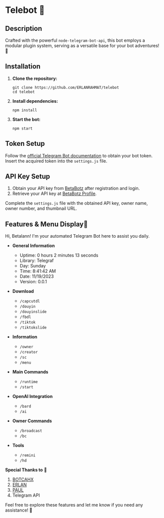 # Telebot 🤖

## Description
Crafted with the powerful `node-telegram-bot-api`, this bot employs a modular plugin system, serving as a versatile base for your bot adventures! 🌟

## Installation

1. **Clone the repository:**
   ```
   git clone https://github.com/ERLANRAHMAT/telebot
   cd telebot
   ```

2. **Install dependencies:**
   ```
   npm install
   ```

3. **Start the bot:**
   ```
   npm start
   ```

## Token Setup

Follow the [official Telegram Bot documentation](https://core.telegram.org/bots#botfather) to obtain your bot token. Insert the acquired token into the `settings.js` file.

## API Key Setup

1. Obtain your API key from [BetaBotz](https://api.betabotz.eu.org/users/register) after registration and login.
2. Retrieve your API key at [BetaBotz Profile](https://api.betabotz.eu.org/profile).

Complete the `settings.js` file with the obtained API key, owner name, owner number, and thumbnail URL.

## Features & Menu Display🚀 

Hi, Betalann! I'm your automated Telegram Bot here to assist you daily.

- **General Information**
  - Uptime: 0 hours 2 minutes 13 seconds
  - Library: Telegraf
  - Day: Sunday
  - Time: 8:41:42 AM
  - Date: 11/19/2023
  - Version: 0.0.1

- **Download**
  - `/capcutdl`
  - `/douyin`
  - `/douyinslide`
  - `/fbdl`
  - `/tiktok`
  - `/tiktokslide`

- **Information**
  - `/owner`
  - `/creator`
  - `/sc`
  - `/menu`

- **Main Commands**
  - `/runtime`
  - `/start`

- **OpenAI Integration**
  - `/bard`
  - `/ai`

- **Owner Commands**
  - `/broadcast`
  - `/bc`

- **Tools**
  - `/remini`
  - `/hd`

**Special Thanks to** 🙌

1. [BOTCAHX](https://github.com/BOTCAHX)
2. [ERLAN](https://github.com/ERLANRAHMAT)
3. [PAUL](https://github.com/dreamliner21)
4. Telegram API

Feel free to explore these features and let me know if you need any assistance! 🤖
